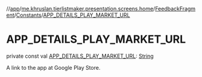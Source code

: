 //[app](../../../../index.md)/[me.khruslan.tierlistmaker.presentation.screens.home](../../index.md)/[FeedbackFragment](../index.md)/[Constants](index.md)/[APP_DETAILS_PLAY_MARKET_URL](-a-p-p_-d-e-t-a-i-l-s_-p-l-a-y_-m-a-r-k-e-t_-u-r-l.md)

# APP_DETAILS_PLAY_MARKET_URL

private const val [APP_DETAILS_PLAY_MARKET_URL](-a-p-p_-d-e-t-a-i-l-s_-p-l-a-y_-m-a-r-k-e-t_-u-r-l.md): [String](https://kotlinlang.org/api/latest/jvm/stdlib/kotlin/-string/index.html)

A link to the app at Google Play Store.
